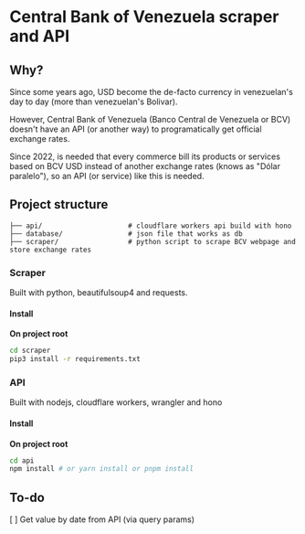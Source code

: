 # Central Bank of Venezuela scraper and API

## Why?
Since some years ago, USD become the de-facto currency in venezuelan's day to day (more than venezuelan's Bolivar).

However, Central Bank of Venezuela (Banco Central de Venezuela or BCV) doesn't have an API (or another way) to programatically get official exchange rates.

Since 2022, is needed that every commerce bill its products or services based on BCV USD instead of another exchange rates (knows as "Dólar paralelo"), so an API (or service) like this is needed.

## Project structure
```
├── api/                     # cloudflare workers api build with hono
├── database/                # json file that works as db
├── scraper/                 # python script to scrape BCV webpage and store exchange rates
```

### Scraper
Built with python, beautifulsoup4 and requests.

#### Install
**On project root**
```bash
cd scraper
pip3 install -r requirements.txt
```

### API
Built with nodejs, cloudflare workers, wrangler and hono

#### Install
**On project root**
```bash
cd api
npm install # or yarn install or pnpm install
```

## To-do
[ ] Get value by date from API (via query params)